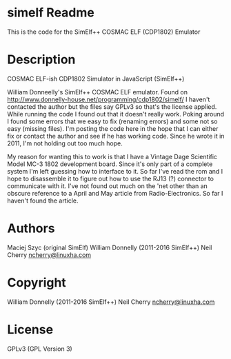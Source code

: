 # simelf Readme

This is the code for the SimElf++ COSMAC ELF (CDP1802) Emulator

# Description

COSMAC ELF-ish CDP1802 Simulator in JavaScript (SimElf++)

William Donneelly's SimElf++ COSMAC ELF emulator. Found on http://www.donnelly-house.net/programming/cdp1802/simelf/ I haven't contacted the author but the files say GPLv3 so that's the license applied. While running the code I found out that it doesn't really work. Poking around I found some errors that we easy to fix (renaming errors) and some not so easy (missing files). I'm posting the code here in the hope that I can either fix or contact the author and see if he has working code. Since he wrote it in 2011, I'm not holding out too much hope.

My reason for wanting this to work is that I have a Vintage Dage Scientific Model MC-3 1802 development board. Since it's only part of a complete system I'm left guessing how to interface to it. So far I've read the rom and I hope to disassemble it to figure out how to use the RJ13 (?) connector to communicate with it. I've not found out much on the 'net other than an obscure reference to a April and May article from Radio-Electronics. So far I haven't found the article.

# Authors
 Maciej Szyc (original SimElf)
 William Donnelly (2011-2016 SimElf++)
 Neil Cherry <ncherry@linuxha.com>

# Copyright
 William Donnelly (2011-2016 SimElf++)
 Neil Cherry <ncherry@linuxha.com>

# License

GPLv3 (GPL Version 3)